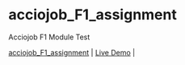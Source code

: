 # acciojob_F1_assignment
Acciojob F1 Module Test

[acciojob_F1_assignment](https://github.com/Pritamsaha-gitHub/acciojob_F1_assignment) | [Live Demo](https://zippy-babka-8ec7b2.netlify.app/) |
